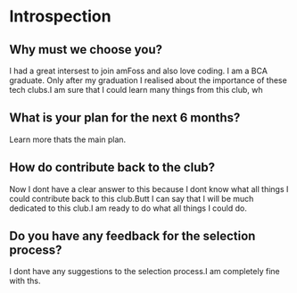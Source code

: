 # Introspection

 ## Why must we choose you?

  I had a great intersest to join amFoss and also love coding. I am a BCA graduate. Only after my graduation I realised about the importance of these tech clubs.I am sure that I could learn many things from this club, wh
    
 ## What is your plan for the next 6 months?
 
  Learn more thats the main plan.
  
 ## How do contribute back to the club?
 
  Now I dont have a clear answer to this because I dont know what all things I could contribute back to this club.Butt I can say that I will be much dedicated to this club.I am ready to do what all things I could do.
  
## Do you have any feedback for the selection process?
 
  I dont have any suggestions to  the selection process.I am completely fine with ths.
 
 
  
